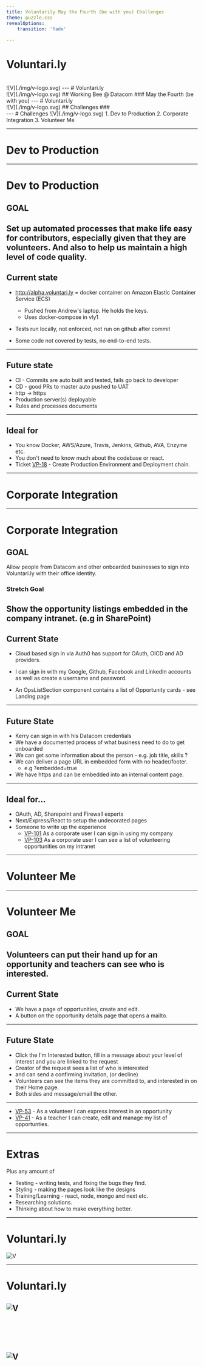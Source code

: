 ```yaml
---
title: Voluntarily May the Fourth (be with you) Challenges
theme: puzzle.css
revealOptions:
    transition: 'fade'
    
---
```

# Voluntari.ly
<br />
![V](./img/v-logo.svg)
---
# Voluntari.ly
<br />
![V](./img/v-logo.svg)
## Working Bee @ Datacom
### May the Fourth (be with you)
---
# Voluntari.ly
<br />
![V](./img/v-logo.svg)
## Challenges
### <br />
---
# Challenges
![V](./img/v-logo.svg)
1. Dev to Production
2. Corporate Integration 
3. Volunteer Me

---
# Dev to Production


----
# Dev to Production

## GOAL
Set up automated processes that make life easy for contributors, especially given that they are volunteers. And also to help us maintain a high level of code quality. 
----

## Current state
* http://alpha.voluntari.ly = docker container on Amazon Elastic Container Service (ECS)
  * Pushed from Andrew's laptop.  He holds the keys.
  * Uses docker-compose in vly1
  
* Tests run locally, not enforced, not run on github after commit
* Some code not covered by tests, no end-to-end tests.
----
## Future state
* CI - Commits are auto built and tested, fails go back to developer
* CD - good PRs to master auto pushed to UAT 
* http ->  https
* Production server(s) deployable
* Rules and processes documents

----
## Ideal for
* You know Docker, AWS/Azure, Travis, Jenkins, Github, AVA, Enzyme etc. 
* You don't need to know much about the codebase or react.
* Ticket [VP-18](https://voluntarily.atlassian.net/browse/VP-18) - Create Production Environment and Deployment chain.

---
# Corporate Integration

----
# Corporate Integration

## GOAL
Allow people from Datacom and other onboarded businesses to sign into Voluntari.ly with their office identity.

### Stretch Goal
Show the opportunity listings embedded in the company intranet. (e.g in SharePoint)
----
## Current State
* Cloud based sign in via Auth0 has support for OAuth, OICD and AD providers. 
* I can sign in with my Google, Github, Facebook and LinkedIn accounts as well as create a username and password.

* An OpsListSection component contains a list of Opportunity cards - see Landing page
----
## Future State
* Kerry can sign in with his Datacom credentials
* We have a documented process of what business need to do to get onboarded
* We can get some information about the person - e.g. job title, skills ?
* We can deliver a page URL in embedded form with no header/footer. 
  * e.g ?embedded=true
* We have https and can be embedded into an internal content page.

----
## Ideal for...
* OAuth, AD, Sharepoint and Firewall experts
* Next/Express/React to setup the undecorated pages
* Someone to write up the experience
  * [VP-101](https://voluntarily.atlassian.net/browse/VP-101) As a corporate user I can sign in using my company 
  * [VP-103](https://voluntarily.atlassian.net/browse/VP-103) As a corporate user I can see a list of volunteering opportunities on my intranet

---
# Volunteer Me
----
# Volunteer Me
## GOAL
Volunteers can put their hand up for an opportunity and teachers can see who is interested.
----
## Current State
* We have a page of opportunities, create and edit.
* A button on the opportunity details page that opens a mailto.

----
## Future State
* Click the I'm Interested button, fill in a message about your level of interest and you are linked to the request
* Creator of the request sees a list of who is interested
* and can send a confirming invitation, (or decline)
* Volunteers can see the items they are committed to, and interested in on their Home page.
* Both sides and message/email the other.
----

* [VP-53](https://voluntarily.atlassian.net/browse/VP-101) - As a volunteer I can express interest in an opportunity 
* [VP-41](https://voluntarily.atlassian.net/browse/VP-101) - As a teacher I can create, edit and manage my list of opportunties.


---
# Extras
Plus any amount of 

* Testing - writing tests, and fixing the bugs they find.
* Styling - making the pages look like the designs
* Training/Learning - react, node, mongo and next etc.
* Researching solutions.
* Thinking about how to make everything better.

---
# Voluntari.ly
![V](./img/v-logo-white.svg)

---
# Voluntari.ly
![V](./img/v-logo.svg)
---

# &nbsp;
![V](./img/v-logo.svg)
---
